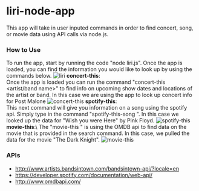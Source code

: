 # liri-node-app
This app will take in user inputed commands in order to find concert, song, or movie data using API calls via node.js.
### How to Use
To run the app, start by running the code "node liri.js". Once the app is loaded, you can find the information you would like to look up by using the commands below.
![liri](https://user-images.githubusercontent.com/44929958/52833452-a7d77680-30aa-11e9-894b-2c8157b91498.JPG)
**concert-this**:\
Once the app is loaded you can run the command "concert-this <artist/band name>" to find info on upcoming show dates and locations of the artist or band. In this case we are using the app to look up concert info for Post Malone
![concert-this](https://user-images.githubusercontent.com/44929958/52833463-c63d7200-30aa-11e9-8c0d-cef27911323f.JPG)
**spotify-this**:\
This next command will give you information on a song using the spotify api. Simply type in the command "spotify-this-song <song name>". In this case we looked up the data for "Wish you were Here" by Pink Floyd.
![spotify-this](https://user-images.githubusercontent.com/44929958/52833479-db1a0580-30aa-11e9-9634-3fcde5862da8.JPG)
**movie-this**:\ 
The "movie-this <movie-name>" is using the OMDB api to find data on the movie that is provided in the search command. In this case, we pulled the data for the movie "The Dark Knight".
![movie-this](https://user-images.githubusercontent.com/44929958/52833502-f1c05c80-30aa-11e9-80a2-ed093992873a.JPG)
### APIs
* http://www.artists.bandsintown.com/bandsintown-api/?locale=en
* https://developer.spotify.com/documentation/web-api/
* http://www.omdbapi.com/
